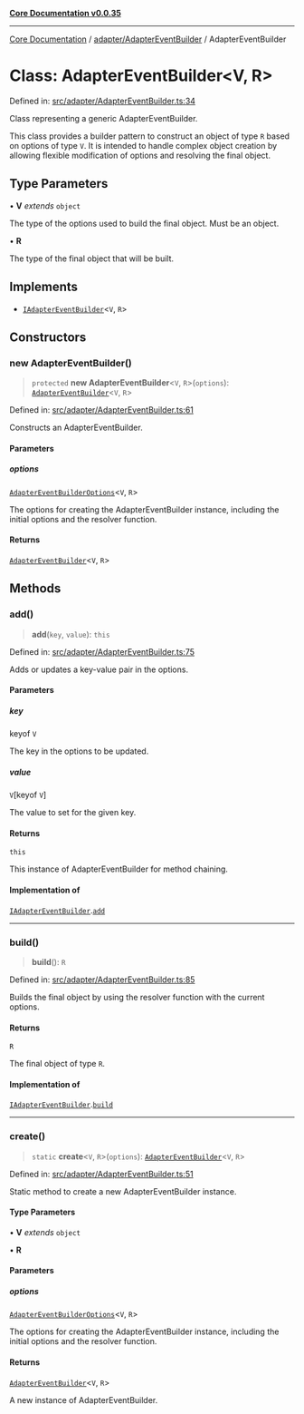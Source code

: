 [**Core Documentation v0.0.35**](../../../README.md)

***

[Core Documentation](../../../modules.md) / [adapter/AdapterEventBuilder](../README.md) / AdapterEventBuilder

# Class: AdapterEventBuilder\<V, R\>

Defined in: [src/adapter/AdapterEventBuilder.ts:34](https://github.com/stonemjs/core/blob/c9d95b58ccfb8efcaba0bed7bbf19084836cc28d/src/adapter/AdapterEventBuilder.ts#L34)

Class representing a generic AdapterEventBuilder.

This class provides a builder pattern to construct an object of type `R` based on options of type `V`.
It is intended to handle complex object creation by allowing flexible modification of options and resolving the final object.

## Type Parameters

• **V** *extends* `object`

The type of the options used to build the final object. Must be an object.

• **R**

The type of the final object that will be built.

## Implements

- [`IAdapterEventBuilder`](../../../definitions/interfaces/IAdapterEventBuilder.md)\<`V`, `R`\>

## Constructors

### new AdapterEventBuilder()

> `protected` **new AdapterEventBuilder**\<`V`, `R`\>(`options`): [`AdapterEventBuilder`](AdapterEventBuilder.md)\<`V`, `R`\>

Defined in: [src/adapter/AdapterEventBuilder.ts:61](https://github.com/stonemjs/core/blob/c9d95b58ccfb8efcaba0bed7bbf19084836cc28d/src/adapter/AdapterEventBuilder.ts#L61)

Constructs an AdapterEventBuilder.

#### Parameters

##### options

[`AdapterEventBuilderOptions`](../interfaces/AdapterEventBuilderOptions.md)\<`V`, `R`\>

The options for creating the AdapterEventBuilder instance, including the initial options and the resolver function.

#### Returns

[`AdapterEventBuilder`](AdapterEventBuilder.md)\<`V`, `R`\>

## Methods

### add()

> **add**(`key`, `value`): `this`

Defined in: [src/adapter/AdapterEventBuilder.ts:75](https://github.com/stonemjs/core/blob/c9d95b58ccfb8efcaba0bed7bbf19084836cc28d/src/adapter/AdapterEventBuilder.ts#L75)

Adds or updates a key-value pair in the options.

#### Parameters

##### key

keyof `V`

The key in the options to be updated.

##### value

`V`\[keyof `V`\]

The value to set for the given key.

#### Returns

`this`

This instance of AdapterEventBuilder for method chaining.

#### Implementation of

[`IAdapterEventBuilder`](../../../definitions/interfaces/IAdapterEventBuilder.md).[`add`](../../../definitions/interfaces/IAdapterEventBuilder.md#add)

***

### build()

> **build**(): `R`

Defined in: [src/adapter/AdapterEventBuilder.ts:85](https://github.com/stonemjs/core/blob/c9d95b58ccfb8efcaba0bed7bbf19084836cc28d/src/adapter/AdapterEventBuilder.ts#L85)

Builds the final object by using the resolver function with the current options.

#### Returns

`R`

The final object of type `R`.

#### Implementation of

[`IAdapterEventBuilder`](../../../definitions/interfaces/IAdapterEventBuilder.md).[`build`](../../../definitions/interfaces/IAdapterEventBuilder.md#build)

***

### create()

> `static` **create**\<`V`, `R`\>(`options`): [`AdapterEventBuilder`](AdapterEventBuilder.md)\<`V`, `R`\>

Defined in: [src/adapter/AdapterEventBuilder.ts:51](https://github.com/stonemjs/core/blob/c9d95b58ccfb8efcaba0bed7bbf19084836cc28d/src/adapter/AdapterEventBuilder.ts#L51)

Static method to create a new AdapterEventBuilder instance.

#### Type Parameters

• **V** *extends* `object`

• **R**

#### Parameters

##### options

[`AdapterEventBuilderOptions`](../interfaces/AdapterEventBuilderOptions.md)\<`V`, `R`\>

The options for creating the AdapterEventBuilder instance, including the initial options and the resolver function.

#### Returns

[`AdapterEventBuilder`](AdapterEventBuilder.md)\<`V`, `R`\>

A new instance of AdapterEventBuilder.
